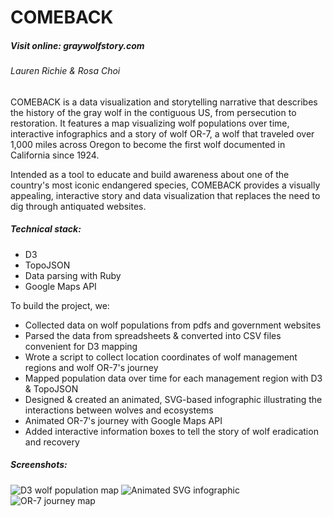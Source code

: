 # COMEBACK
##### Visit online: graywolfstory.com

###### Lauren Richie & Rosa Choi

COMEBACK is a data visualization and storytelling narrative that describes the history of the gray wolf in the contiguous US, from persecution to restoration. It features a map visualizing wolf populations over time, interactive infographics and a story of wolf OR-7, a wolf that traveled over 1,000 miles across Oregon to become the first wolf documented in California since 1924.

Intended as a tool to educate and build awareness about one of the country's most iconic endangered species, COMEBACK provides a visually appealing, interactive story and data visualization that replaces the need to dig through antiquated websites.

##### Technical stack:
  - D3
  - TopoJSON
  - Data parsing with Ruby
  - Google Maps API

To build the project, we:
  - Collected data on wolf populations from pdfs and government websites
  - Parsed the data from spreadsheets & converted into CSV files convenient for D3 mapping
  - Wrote a script to collect location coordinates of wolf management regions and wolf OR-7's journey
  - Mapped population data over time for each management region with D3 & TopoJSON
  - Designed & created an animated, SVG-based infographic illustrating the interactions between wolves and ecosystems
  - Animated OR-7's journey with Google Maps API
  - Added interactive information boxes to tell the story of wolf eradication and recovery
  
##### Screenshots:

![D3 wolf population map](laurenjrichie.github.com/wolf-story/blob/gh-pages/img/d3-screenshot.png)
![Animated SVG infographic](laurenjrichie.github.com/wolf-story/blob/gh-pages/img/infographic-screenshot.png)
![OR-7 journey map](laurenjrichie.github.com/wolf-story/blob/gh-pages/img/or7-screenshot.png)